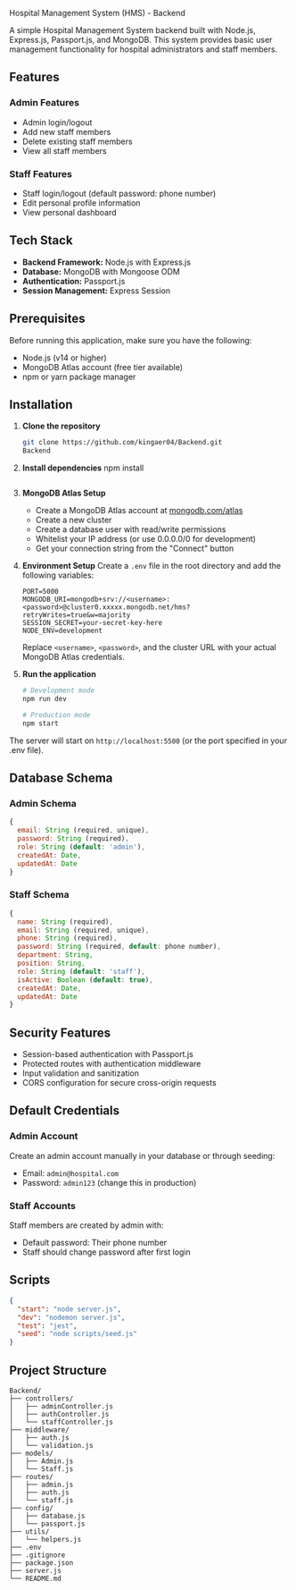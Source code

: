 Hospital Management System (HMS) - Backend

A simple Hospital Management System backend built with Node.js, Express.js, Passport.js, and MongoDB. This system provides basic user management functionality for hospital administrators and staff members.

## Features

### Admin Features
- Admin login/logout
- Add new staff members
- Delete existing staff members
- View all staff members

### Staff Features
- Staff login/logout (default password: phone number)
- Edit personal profile information
- View personal dashboard

## Tech Stack

- **Backend Framework:** Node.js with Express.js
- **Database:** MongoDB with Mongoose ODM
- **Authentication:** Passport.js
- **Session Management:** Express Session

## Prerequisites

Before running this application, make sure you have the following:

- Node.js (v14 or higher)
- MongoDB Atlas account (free tier available)
- npm or yarn package manager

## Installation

1. **Clone the repository**
   ```bash
   git clone https://github.com/kingaer04/Backend.git
   Backend
   ```

2. **Install dependencies**
   npm install
   ```

3. **MongoDB Atlas Setup**
   - Create a MongoDB Atlas account at [mongodb.com/atlas](https://www.mongodb.com/atlas)
   - Create a new cluster
   - Create a database user with read/write permissions
   - Whitelist your IP address (or use 0.0.0.0/0 for development)
   - Get your connection string from the "Connect" button

4. **Environment Setup**
   Create a `.env` file in the root directory and add the following variables:
   ```env
   PORT=5000
   MONGODB_URI=mongodb+srv://<username>:<password>@cluster0.xxxxx.mongodb.net/hms?retryWrites=true&w=majority
   SESSION_SECRET=your-secret-key-here
   NODE_ENV=development
   ```
   
   Replace `<username>`, `<password>`, and the cluster URL with your actual MongoDB Atlas credentials.

5. **Run the application**
   ```bash
   # Development mode
   npm run dev

   # Production mode
   npm start
   ```

The server will start on `http://localhost:5500` (or the port specified in your .env file).

## Database Schema

### Admin Schema
```javascript
{
  email: String (required, unique),
  password: String (required),
  role: String (default: 'admin'),
  createdAt: Date,
  updatedAt: Date
}
```

### Staff Schema
```javascript
{
  name: String (required),
  email: String (required, unique),
  phone: String (required),
  password: String (required, default: phone number),
  department: String,
  position: String,
  role: String (default: 'staff'),
  isActive: Boolean (default: true),
  createdAt: Date,
  updatedAt: Date
}
```

## Security Features

- Session-based authentication with Passport.js
- Protected routes with authentication middleware
- Input validation and sanitization
- CORS configuration for secure cross-origin requests

## Default Credentials

### Admin Account
Create an admin account manually in your database or through seeding:
- Email: `admin@hospital.com`
- Password: `admin123` (change this in production)

### Staff Accounts
Staff members are created by admin with:
- Default password: Their phone number
- Staff should change password after first login

## Scripts

```json
{
  "start": "node server.js",
  "dev": "nodemon server.js",
  "test": "jest",
  "seed": "node scripts/seed.js"
}
```

## Project Structure

```
Backend/
├── controllers/
│   ├── adminController.js
│   ├── authController.js
│   └── staffController.js
├── middleware/
│   ├── auth.js
│   └── validation.js
├── models/
│   ├── Admin.js
│   └── Staff.js
├── routes/
│   ├── admin.js
│   ├── auth.js
│   └── staff.js
├── config/
│   ├── database.js
│   └── passport.js
├── utils/
│   └── helpers.js
├── .env
├── .gitignore
├── package.json
├── server.js
└── README.md
